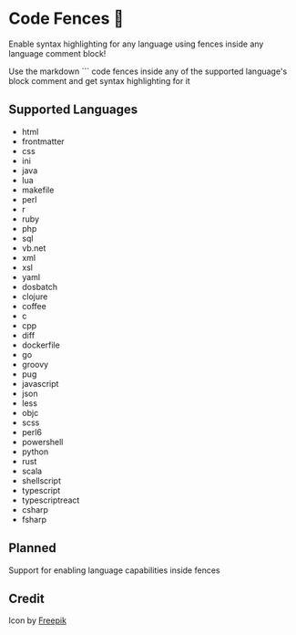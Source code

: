 # Code Fences 🚧

Enable syntax highlighting for any language using fences inside any language comment block!

Use the markdown ``` code fences inside any of the supported language's block comment and get syntax highlighting for it

## Supported Languages

* html
* frontmatter
* css
* ini
* java
* lua
* makefile
* perl
* r
* ruby
* php
* sql
* vb.net
* xml
* xsl
* yaml
* dosbatch
* clojure
* coffee
* c
* cpp
* diff
* dockerfile
* go
* groovy
* pug
* javascript
* json
* less
* objc
* scss
* perl6
* powershell
* python
* rust
* scala
* shellscript
* typescript
* typescriptreact
* csharp
* fsharp

## Planned

Support for enabling language capabilities inside fences

## Credit

Icon by [Freepik](https://www.flaticon.com/authors/freepik)
